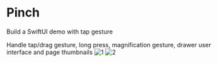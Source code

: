 # Pinch
Build a SwiftUI demo with tap gesture

Handle tap/drag gesture, long press, magnification gesture, drawer user interface and page thumbnails
![1](https://user-images.githubusercontent.com/41308004/155454217-92ae6f7e-e09c-4053-bb03-cd83d704899f.gif)
![2](https://user-images.githubusercontent.com/41308004/155454223-22783a7e-2b2b-45ba-baee-059e466d6fa0.gif)
